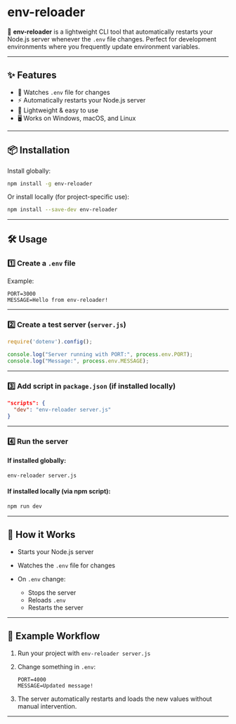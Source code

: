 # env-reloader

🚀 **env-reloader** is a lightweight CLI tool that automatically restarts your Node.js server whenever the `.env` file changes.
Perfect for development environments where you frequently update environment variables.

---

## ✨ Features

* 📂 Watches `.env` file for changes
* ⚡ Automatically restarts your Node.js server
* 🎯 Lightweight & easy to use
* 🖥 Works on Windows, macOS, and Linux

---

## 📦 Installation

Install globally:

```bash
npm install -g env-reloader
```

Or install locally (for project-specific use):

```bash
npm install --save-dev env-reloader
```

---

## 🛠 Usage

### 1️⃣ Create a `.env` file

Example:

```env
PORT=3000
MESSAGE=Hello from env-reloader!
```

---

### 2️⃣ Create a test server (`server.js`)

```javascript
require('dotenv').config();

console.log("Server running with PORT:", process.env.PORT);
console.log("Message:", process.env.MESSAGE);
```

---

### 3️⃣ Add script in `package.json` (if installed locally)

```json
"scripts": {
  "dev": "env-reloader server.js"
}
```

---

### 4️⃣ Run the server

#### If installed globally:

```bash
env-reloader server.js
```

#### If installed locally (via npm script):

```bash
npm run dev
```

---

## 🔄 How it Works

* Starts your Node.js server
* Watches the `.env` file for changes
* On `.env` change:

  * Stops the server
  * Reloads `.env`
  * Restarts the server

---

## 📌 Example Workflow

1. Run your project with `env-reloader server.js`
2. Change something in `.env`:

   ```env
   PORT=4000
   MESSAGE=Updated message!
   ```
3. The server automatically restarts and loads the new values without manual intervention.

---
